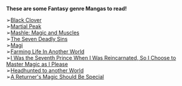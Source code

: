 **These are some Fantasy genre Mangas to read!**

➢[Black Clover](https://anilist.co/manga/86123)\
➢[Martial Peak](https://anilist.co/manga/104494)\
➢[Mashle: Magic and Muscles](https://anilist.co/manga/114960)\
➢[The Seven Deadly Sins](https://anilist.co/manga/74485)\
➢[Magi](https://anilist.co/manga/44790)\
➢[Farming Life In Another World](www.uwu.com)\
➢[I Was the Seventh Prince When I Was Reincarnated, So I Choose to Master Magic as I Please](https://anilist.co/manga/123264)\
➢[Headhunted to another World](https://anilist.co/manga/118606)\
➢[A Returner's Magic Should Be Special](https://anilist.co/manga/105393)
